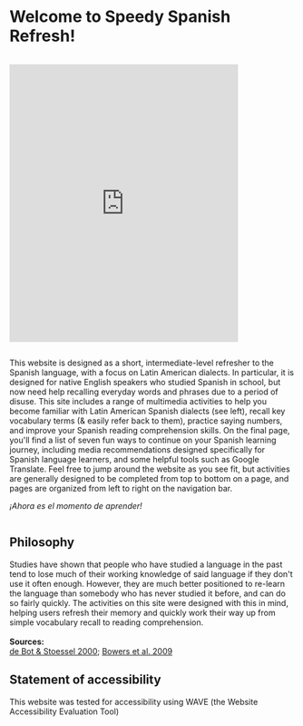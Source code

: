 <h1>Welcome to Speedy Spanish Refresh!</h1>
<div class="row">
  <div class="column">
    <p>
      <iframe src="https://h5p.org/h5p/embed/689462" width="403" height="489" frameborder="0" allowfullscreen="allowfullscreen"></iframe><script src="https://h5p.org/sites/all/modules/h5p/library/js/h5p-resizer.js" charset="UTF-8"></script>
</p>
  </div>
  <div class="column">
<p>This website is designed as a short, intermediate-level refresher to the Spanish language, with a focus on Latin American dialects. In particular, it is designed for native English speakers who studied Spanish in school, but now need help recalling everyday words and phrases due to a period of disuse. This site includes a range of multimedia activities to help you become familiar with Latin American Spanish dialects (see left), recall key vocabulary terms (& easily refer back to them), practice saying numbers, and improve your Spanish reading comprehension skills. On the final page, you'll find a list of seven fun ways to continue on your Spanish learning journey, including media recommendations designed specifically for Spanish language learners, and some helpful tools such as Google Translate. Feel free to jump around the website as you see fit, but activities are generally designed to be completed from top to bottom on a page, and pages are organized from left to right on the navigation bar.</p><p lang="es"><i>¡Ahora es el momento de aprender!</i></p>
  </div>
  </div>

<h2>Philosophy</h2>
<p> Studies have shown that people who have studied a language in the past tend to lose much of their working knowledge of said language if they don't use it often enough. However, they are much better positioned to re-learn the language than somebody who has never studied it before, and can do so fairly quickly. The activities on this site were designed with this in mind, helping users refresh their memory and quickly work their way up from simple vocabulary recall to reading comprehension.
<br>
<br><b>Sources:</b>
<br><a href="https://academic.oup.com/applij/article-abstract/21/3/333/154109">de Bot & Stoessel 2000</a>; <a href="https://journals.sagepub.com/doi/full/10.1111/j.1467-9280.2009.02407.x">Bowers et al. 2009</a>
</p> 

<h2>Statement of accessibility</h2>
<p> 
This website was tested for accessibility using WAVE (the Website Accessibility Evaluation Tool)
<p>
